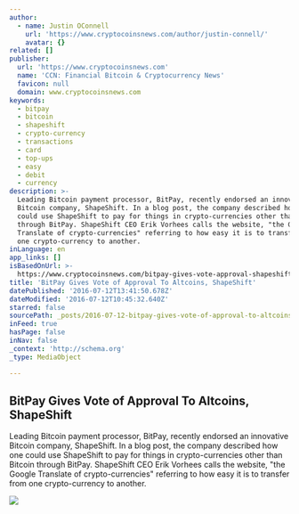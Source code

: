 ```yaml
---
author:
  - name: Justin OConnell
    url: 'https://www.cryptocoinsnews.com/author/justin-connell/'
    avatar: {}
related: []
publisher:
  url: 'https://www.cryptocoinsnews.com'
  name: 'CCN: Financial Bitcoin & Cryptocurrency News'
  favicon: null
  domain: www.cryptocoinsnews.com
keywords:
  - bitpay
  - bitcoin
  - shapeshift
  - crypto-currency
  - transactions
  - card
  - top-ups
  - easy
  - debit
  - currency
description: >-
  Leading Bitcoin payment processor, BitPay, recently endorsed an innovative
  Bitcoin company, ShapeShift. In a blog post, the company described how one
  could use ShapeShift to pay for things in crypto-currencies other than Bitcoin
  through BitPay. ShapeShift CEO Erik Vorhees calls the website, "the Google
  Translate of crypto-currencies" referring to how easy it is to transfer from
  one crypto-currency to another.
inLanguage: en
app_links: []
isBasedOnUrl: >-
  https://www.cryptocoinsnews.com/bitpay-gives-vote-approval-shapeshift-altcoins/
title: 'BitPay Gives Vote of Approval To Altcoins, ShapeShift'
datePublished: '2016-07-12T13:41:50.678Z'
dateModified: '2016-07-12T10:45:32.640Z'
starred: false
sourcePath: _posts/2016-07-12-bitpay-gives-vote-of-approval-to-altcoins-shapeshift.md
inFeed: true
hasPage: false
inNav: false
_context: 'http://schema.org'
_type: MediaObject

---
```

<article style=""><h1>BitPay Gives Vote of Approval To Altcoins, ShapeShift</h1><p>Leading Bitcoin payment processor, BitPay, recently endorsed an innovative Bitcoin company, ShapeShift. In a blog post, the company described how one could use ShapeShift to pay for things in crypto-currencies other than Bitcoin through BitPay. ShapeShift CEO Erik Vorhees calls the website, "the Google Translate of crypto-currencies" referring to how easy it is to transfer from one crypto-currency to another.</p><img src="https://www.cryptocoinsnews.com/wp-content/uploads/2015/05/BitPay_logo.png" /></article>